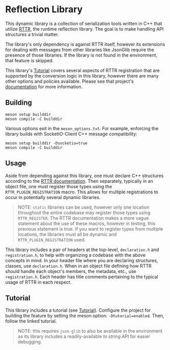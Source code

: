 # Reflection Library

This dynamic library is a collection of serialization tools written in C++ that utilize [RTTR](https://www.rttr.org/), the runtime reflection library.  The goal is to make handling API structures a trivial matter.

The library's only dependency is against RTTR itself, however its extensions for dealing with messages from other libraries like JsonGlib require the presence of those libraries.  If the library is not found in the environment, that feature is skipped.

This library's [Tutorial](tutorial/Tutorial.md) covers several aspects of RTTR registration that are supported by the conversion logic in this library, however there are many other options and policies available.  Please see that project's [documentation](https://www.rttr.org/doc/master/classes.html) for more information.

## Building

```
meson setup builddir
meson compile -C builddir
```

Various options exit in the `meson_options.txt`.  For example, enforcing the library builds with SocketIO-Client C++ message compatibility:

```
meson setup builddir -Dsocketio=true
meson compile -C builddir
```

## Usage

Aside from depending against this library, one must declare C++ structures according to the [RTTR documentation](https://www.rttr.org/).  Then separately, typically in an object file, one must register those types using the `RTTR_PLUGIN_REGISTRATION` macro.  This allows for multiple registrations to occur in potentially several dynamic libraries.

> NOTE: `static` libraries can be used, however only one location throughout the entire codebase may register those types using `RTTR_REGISTER`.  The RTTR documentation makes a more vague statement about the use of these macros, however in testing, this previous statement is true.  If you want to register types from multiple locations, the libraries must all be dynamic and `RTTR_PLUGIN_REGISTRATION` used.

This library includes a pair of headers at the top-level, `declaration.h` and `registration.h`, to help with organizing a codebase with the above concepts in mind.  In your header file where you are declaring structures, classes, use `declaration.h`.  When in an object file defining how RTTR should handle each object's members, the metadata, etc., use `registration.h`.  Each header has title comments pertaining to the typical usage of RTTR in each respect.

## Tutorial

This library includes a tutorial (see [Tutorial](tutorial/Tutorial.md)).  Configure the project for building the feature by setting the meson option: `-Dtutorial=enabled`.  Then, follow the linked tutorial.

> NOTE: this requires `json-glib` to also be available in the environment as its library includes a readily-available _to string_ API for easier debugging.
